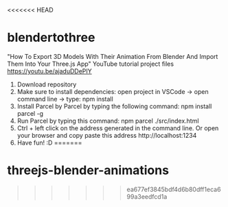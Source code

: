 <<<<<<< HEAD
# blendertothree

"How To Export 3D Models With Their Animation From Blender And Import Them Into Your Three.js App" YouTube tutorial project files https://youtu.be/ajaduDDePIY

1. Download repository
2. Make sure to install dependencies: open project in VSCode -> open command line -> type: npm install
3. Install Parcel by Parcel by typing the following command: npm install parcel -g
4. Run Parcel by typing this command: npm parcel ./src/index.html
5. Ctrl + left click on the address generated in the command line. Or open your browser and copy paste this address http://localhost:1234
6. Have fun! :D
=======
# threejs-blender-animations
>>>>>>> ea677ef3845bdf4d6b80dff1eca699a3eedfcd1a
